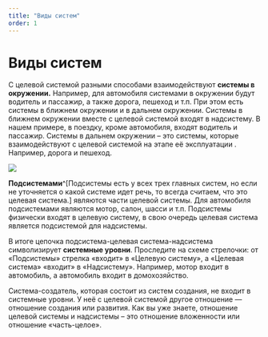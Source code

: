 ```yaml
---
title: "Виды систем"
order: 1
---
```


# Виды систем

С целевой системой разными способами взаимодействуют **системы в окружении.** Например, для автомобиля системами в окружении будут водитель и пассажир, а также дорога, пешеход и т.п. При этом есть системы в ближнем окружении и в дальнем окружении. Системы в ближнем окружении вместе с целевой системой входят в надсистему. В нашем примере, в поездку, кроме автомобиля, входят водитель и пассажир. Системы в дальнем окружении – это системы, которые взаимодействуют с целевой системой на этапе её эксплуатации . Например, дорога и пешеход.

![](/ru/personal/systems-thinking-introduction/18.png)

**Подсистемами**^[Подсистемы есть у всех трех главных систем, но если не уточняется о какой системе идет речь, то всегда считаем, что это целевая система.] являются части целевой системы. Для автомобиля подсистемами являются мотор, салон, шасси и т.п. Подсистемы физически входят в целевую систему, в свою очередь целевая система является подсистемой для надсистемы.

В итоге цепочка подсистема-целевая система-надсистема символизирует **системные уровни**. Проследите на схеме стрелочки: от «Подсистемы» стрелка «входит» в «Целевую систему», а «Целевая система» «входит» в «Надсистему». Например, мотор входит в автомобиль, а автомобиль входит в домохозяйство.

Система-создатель, которая состоит из систем создания, не входит в системные уровни. У неё с целевой системой другое отношение — отношение создания или развития. Как вы уже знаете, отношение целевой системы и надсистемы – это отношение вложенности или отношение «часть-целое».